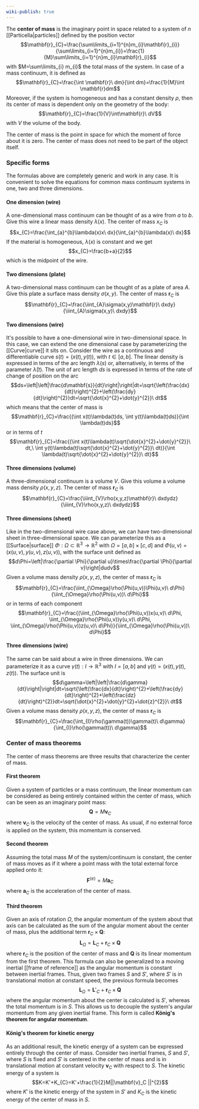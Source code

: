 ```yaml
---
wiki-publish: true
---
```

The **center of mass** is the imaginary point in space related to a system of $n$ [[Particella|particles]] defined by the position vector
$$\mathbf{r}_{C}=\frac{\sum\limits_{i=1}^{n}m_{i}\mathbf{r}_{i}}{\sum\limits_{i=1}^{n}m_{i}}=\frac{1}{M}\sum\limits_{i=1}^{n}m_{i}\mathbf{r}_{i}$$
with $M=\sum\limits_{i} m_{i}$ the total mass of the system. In case of a mass continuum, it is defined as
$$\mathbf{r}_{C}=\frac{\int \mathbf{r}\ dm}{\int dm}=\frac{1}{M}\int \mathbf{r}dm$$
Moreover, if the system is homogeneous and has a constant density $\rho$, then its center of mass is dependent only on the geometry of the body:
$$\mathbf{r}_{C}=\frac{1}{V}\int\mathbf{r}\ dV$$
with $V$ the volume of the body.

The center of mass is the point in space for which the moment of force about it is zero. The center of mass does not need to be part of the object itself.
### Specific forms
The formulas above are completely generic and work in any case. It is convenient to solve the equations for common mass continuum systems in one, two and three dimensions.
#### One dimension (wire)
A one-dimensional mass continuum can be thought of as a wire from $a$ to $b$. Give this wire a linear mass density $\lambda(x)$. The center of mass $x_{C}$ is
$$x_{C}=\frac{\int_{a}^{b}\lambda(x)x\ dx}{\int_{a}^{b}\lambda(x)\ dx}$$
If the material is homogeneous, $\lambda(x)$ is constant and we get
$$x_{C}=\frac{b+a}{2}$$
which is the midpoint of the wire.
#### Two dimensions (plate)
A two-dimensional mass continuum can be thought of as a plate of area $A$. Give this plate a surface mass density $\sigma(x,y)$. The center of mass $\mathbf{r}_{C}$ is
$$\mathbf{r}_{C}=\frac{\iint_{A}\sigma(x,y)\mathbf{r}\ dxdy}{\iint_{A}\sigma(x,y)\ dxdy}$$
#### Two dimensions (wire)
It's possible to have a one-dimensional wire in two-dimensional space. In this case, we can extend the one dimensional case by parameterizing the [[Curve|curve]] it sits on. Consider the wire as a continuous and differentiable curve $s(t)=(x(t),y(t))$, with $t\in[a,b]$. The linear density is expressed in terms of the arc length $\lambda(s)$ or, alternatively, in terms of the parameter $\bar{\lambda}(t)$. The unit of arc length $ds$ is expressed in terms of the rate of change of position on the arc
$$ds=\left|\left|\frac{d\mathbf{s}}{dt}\right|\right|dt=\sqrt{\left(\frac{dx}{dt}\right)^{2}+\left(\frac{dy}{dt}\right)^{2}}dt=\sqrt{\dot{x}^{2}+\dot{y}^{2}}\ dt$$
which means that the center of mass is
$$\mathbf{r}_{C}=\frac{(\int x(t)\lambda(t)ds, \int y(t)\lambda(t)ds)}{\int \lambda(t)ds}$$
or in terms of $t$
$$\mathbf{r}_{C}=\frac{(\int x(t)\lambda(t)\sqrt{\dot{x}^{2}+\dot{y}^{2}}\ dt,\  \int y(t)\lambda(t)\sqrt{\dot{x}^{2}+\dot{y}^{2}}\ dt)}{\int \lambda(t)\sqrt{\dot{x}^{2}+\dot{y}^{2}}\ dt}$$
#### Three dimensions (volume)
A three-dimensional continuum is a volume $V$. Give this volume a volume mass density $\rho(x,y,z)$. The center of mass $\mathbf{r}_{C}$ is
$$\mathbf{r}_{C}=\frac{\iiint_{V}\rho(x,y,z)\mathbf{r}\ dxdydz}{\iiint_{V}\rho(x,y,z)\ dxdydz}$$
#### Three dimensions (sheet)
Like in the two-dimensional wire case above, we can have two-dimensional sheet in three-dimensional space. We can parameterize this as a [[Surface|surface]] $\Phi:\Omega\subset \mathbb{R}^{3}\rightarrow\mathbb{R}^{2}$ with $\Omega=[a,b]\times[c,d]$ and $\Phi(u,v)=(x(u,v),y(u,v),z(u,v))$, with the surface unit defined as
$$d\Phi=\left|\frac{\partial \Phi}{\partial u}\times\frac{\partial \Phi}{\partial v}\right|dudv$$
Given a volume mass density $\rho(x,y,z)$, the center of mass $\mathbf{r}_{C}$ is
$$\mathbf{r}_{C}=\frac{\iint_{\Omega}\rho(\Phi(u,v))\Phi(u,v)\ d\Phi}{\iint_{\Omega}\rho(\Phi(u,v))\ d\Phi}$$
or in terms of each component
$$\mathbf{r}_{C}=\frac{(\iint_{\Omega}\rho(\Phi(u,v))x(u,v)\ d\Phi, \iint_{\Omega}\rho(\Phi(u,v))y(u,v)\ d\Phi, \iint_{\Omega}\rho(\Phi(u,v))z(u,v)\ d\Phi)}{\iint_{\Omega}\rho(\Phi(u,v))\ d\Phi}$$
#### Three dimensions (wire)
The same can be said about a wire in three dimensions. We can parameterize it as a curve $\gamma(t):I \rightarrow \mathbb{R}^{3}$ with $I=[a,b]$ and $\gamma(t)=(x(t),y(t),z(t))$. The surface unit is
$$d\gamma=\left|\left|\frac{d\gamma}{dt}\right|\right|dt=\sqrt{\left(\frac{dx}{dt}\right)^{2}+\left(\frac{dy}{dt}\right)^{2}+\left(\frac{dz}{dt}\right)^{2}}dt=\sqrt{\dot{x}^{2}+\dot{y}^{2}+\dot{z}^{2}}\ dt$$
Given a volume mass density $\rho(x,y,z)$, the center of mass $\mathbf{r}_{C}$ is
$$\mathbf{r}_{C}=\frac{\int_{I}\rho(\gamma(t))\gamma(t)\ d\gamma}{\int_{I}\rho(\gamma(t))\ d\gamma}$$
### Center of mass theorems
The center of mass theorems are three results that characterize the center of mass.
#### First theorem
Given a system of particles or a mass continuum, the linear momentum can be considered as being entirely contained within the center of mass, which can be seen as an imaginary point mass:
$$\mathbf{Q}=M\mathbf{v}_{C}$$
where $\mathbf{v}_{C}$ is the velocity of the center of mass. As usual, if no external force is applied on the system, this momentum is conserved.
#### Second theorem
Assuming the total mass $M$ of the system/continuum is constant, the center of mass moves as if it where a point mass with the total external force applied onto it:
$$\mathbf{F}^{(e)}=M\mathbf{a}_{C}$$
where $\mathbf{a}_{C}$ is the acceleration of the center of mass.
#### Third theorem
Given an axis of rotation $\Omega$, the angular momentum of the system about that axis can be calculated as the sum of the angular moment about the center of mass, plus the additional term $\mathbf{r}_{C}\times\mathbf{Q}$:
$$\mathbf{L}_\Omega=\mathbf{L}_{C}+\mathbf{r}_{C}\times\mathbf{Q}$$
where $\mathbf{r}_{C}$ is the position of the center of mass and $\mathbf{Q}$ is its linear momentum from the first theorem. This formula can also be generalized to a moving inertial [[frame of reference]] as the angular momentum is constant between inertial frames. Thus, given two frames $S$ and $S'$, where $S'$ is in translational motion at constant speed, the previous formula becomes
$$\mathbf{L}_\Omega=\mathbf{L}'_{C}+\mathbf{r}_{C}\times\mathbf{Q}$$
where the angular momentum about the center is calculated is $S'$, whereas the total momentum is in $S$. This allows us to decouple the system's angular momentum from any given inertial frame. This form is called **König's theorem for angular momentum**.
#### König's theorem for kinetic energy
As an additional result, the kinetic energy of a system can be expressed entirely through the center of mass. Consider two inertial frames, $S$ and $S'$, where $S$ is fixed and $S'$ is centered in the center of mass and is in translational motion at constant velocity $\mathbf{v}_{C}$ with respect to $S$. The kinetic energy of a system is
$$K=K'+K_{C}=K'+\frac{1}{2}M||\mathbf{v}_C ||^{2}$$
where $K'$ is the kinetic energy of the system in $S'$ and $K_{C}$ is the kinetic energy of the center of mass in $S$.